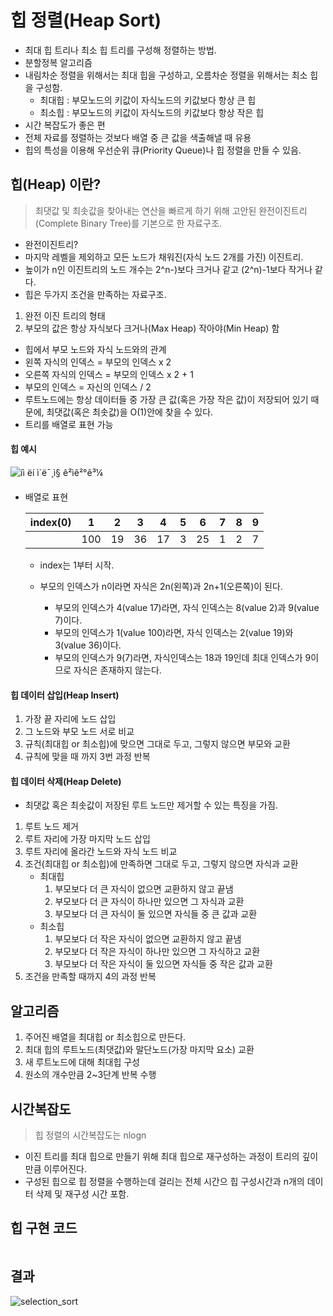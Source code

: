 # 힙 정렬(Heap Sort)

- 최대 힙 트리나 최소 힙 트리를 구성해 정렬하는 방법.
- 분할정복 알고리즘
- 내림차순 정렬을 위해서는 최대 힙을 구성하고, 오름차순 정렬을 위해서는 최소 힙을 구성함.
  - 최대힙 : 부모노드의 키값이 자식노드의 키값보다 항상 큰 힙
  - 최소힙 : 부모노드의 키값이 자식노드의 키값보다 항상 작은 힙   
- 시간 복잡도가 좋은 편
- 전체 자료를 정렬하는 것보다 배열 중 큰 값을 색출해낼 때 유용
- 힙의 특성을 이용해 우선순위 큐(Priority Queue)나 힙 정렬을 만들 수 있음.



## 힙(Heap) 이란?

> 최댓값 및 최솟값을 찾아내는 연산을 빠르게 하기 위해 고안된 완전이진트리(Complete Binary Tree)를 기본으로 한 자료구조.

-  완전이진트리?
  -  마지막 레벨을 제외하고 모든 노드가 채워진(자식 노드 2개를 가진) 이진트리.
  -  높이가 n인 이진트리의 노드 개수는 2^n-)보다 크거나 같고 (2^n)-1보다 작거나 같다.
-  힙은 두가지 조건을 만족하는 자료구조.
  1.  완전 이진 트리의 형태
  2.  부모의 값은 항상 자식보다 크거나(Max Heap) 작아야(Min Heap) 함
-  힙에서 부모 노드와 자식 노드와의 관계
  - 왼쪽 자식의 인덱스 = 부모의 인덱스 x 2
  - 오른쪽 자식의 인덱스 = 부모의 인덱스 x 2 + 1
  - 부모의 인덱스 = 자신의 인덱스 / 2
-  루트노드에는 항상 데이터들 중 가장 큰 값(혹은 가장 작은 값)이 저장되어 있기 때문에, 최댓값(혹은 최솟값)을 O(1)안에 찾을 수 있다.
-  트리를 배열로 표현 가능



#### 힙 예시

![íì ëí ì´ë¯¸ì§ ê²ìê²°ê³¼](https://upload.wikimedia.org/wikipedia/commons/thumb/3/38/Max-Heap.svg/220px-Max-Heap.svg.png)

- 배열로 표현  

  | index(0) | 1    | 2    | 3    | 4    | 5    | 6    | 7    | 8    | 9    |
  | -------- | ---- | ---- | ---- | ---- | ---- | ---- | ---- | ---- | ---- |
  |          | 100  | 19   | 36   | 17   | 3    | 25   | 1    | 2    | 7    |

  - index는 1부터 시작.

  - 부모의 인덱스가 n이라면 자식은 2n(왼쪽)과 2n+1(오른쪽)이 된다.

    - 부모의 인덱스가 4(value 17)라면, 자식 인덱스는 8(value 2)과 9(value 7)이다.
    - 부모의 인덱스가 1(value 100)라면, 자식 인덱스는 2(value 19)와 3(value 36)이다.
    - 부모의 인덱스가 9(7)라면, 자식인덱스는 18과 19인데 최대 인덱스가 9이므로 자식은 존재하지 않는다.


#### 힙 데이터 삽입(Heap Insert)

1. 가장 끝 자리에 노드 삽입
2. 그 노드와 부모 노드 서로 비교
3. 규칙(최대힙 or 최소힙)에 맞으면 그대로 두고, 그렇지 않으면 부모와 교환
4. 규칙에 맞을 때 까지 3번 과정 반복



#### 힙 데이터 삭제(Heap Delete)

- 최댓값 혹은 최솟값이 저장된 루트 노드만 제거할 수 있는 특징을 가짐.

1. 루트 노드 제거
2. 루트 자리에 가장 마지막 노드 삽입
3. 루트 자리에 올라간 노드와 자식 노드 비교
4. 조건(최대힙 or 최소힙)에 만족하면 그대로 두고, 그렇지 않으면 자식과 교환
   - 최대힙
     1. 부모보다 더 큰 자식이 없으면 교환하지 않고 끝냄
     2. 부모보다 더 큰 자식이 하나만 있으면 그 자식과 교환
     3. 부모보다 더 큰 자식이 둘 있으면 자식들 중 큰 값과 교환
   - 최소힙
     1. 부모보다 더 작은 자식이 없으면 교환하지 않고 끝냄
     2. 부모보다 더 작은 자식이 하나만 있으면 그 자식하고 교환
     3. 부모보다 더 작은 자식이 둘 있으면 자식들 중 작은 값과 교환
5. 조건을 만족할 때까지 4의 과정 반복



## **알고리즘**

1. 주어진 배열을 최대힙 or 최소힙으로 만든다.
2. 최대 힙의 루트노드(최댓값)와 말단노드(가장 마지막 요소) 교환
3. 새 루트노드에 대해 최대힙 구성
4. 원소의 개수만큼 2~3단계 반복 수행



## 시간복잡도

> 힙 정렬의 시간복잡도는 nlogn

- 이진 트리를 최대 힙으로 만들기 위해 최대 힙으로 재구성하는 과정이 트리의 깊이만큼 이루어진다.
- 구성된 힙으로 힙 정렬을 수행하는데 걸리는 전체 시간으 힙 구성시간과 n개의 데이터 삭제 및 재구성 시간 포함.



## 힙 구현 코드

```c

```



## 결과

![selection_sort](https://i.imgur.com/mMv6ost.png)